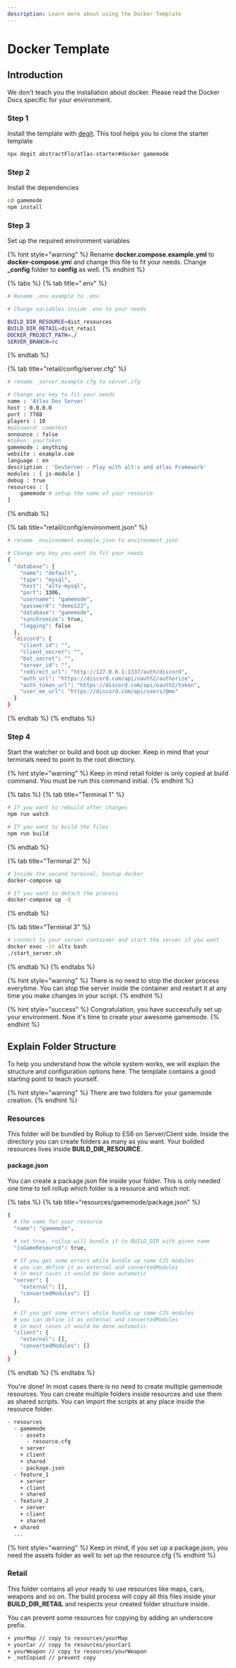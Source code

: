 ```yaml
---
description: Learn more about using the Docker Template
---
```


# Docker Template

## Introduction

We don't teach you the installation about docker. Please read the Docker Docs specific for your environment.

### Step 1

Install the template with [degit](https://www.npmjs.com/package/degit). This tool helps you to clone the starter template

```bash
npx degit abstractFlo/atlas-starter#docker gamemode
```

### Step 2

Install the dependencies

```bash
cd gamemode
npm install
```

### Step 3

Set up the required environment variables

{% hint style="warning" %}
Rename **docker.compose.example.yml** to **docker-compose.ym**l and change this file to fit your needs. Change **\_config** folder to **config** as well.
{% endhint %}

{% tabs %}
{% tab title=".env" %}
```bash
# Rename .env.example to .env

# Change variables inside .env to your needs

BUILD_DIR_RESOURCE=dist_resources
BUILD_DIR_RETAIL=dist_retail
DOCKER_PROJECT_PATH=./
SERVER_BRANCH=rc
```
{% endtab %}

{% tab title="retail/config/server.cfg" %}
```bash
# rename _server.example.cfg to server.cfg

# Change any key to fit your needs
name : 'Atlas Dev Server'
host : 0.0.0.0
port : 7788
players : 10
#password: cometest
announce : false
#token: yourToken
gamemode : anything
website : example.com
language : en
description : 'DevServer - Play with alt:v and atlas Framework'
modules : [ js-module ]
debug : true
resources : [
    gamemode # setup the name of your resource
]
```
{% endtab %}

{% tab title="retail/config/environment.json" %}
```bash
# rename _environment.example.json to environment.json

# Change any key you want to fit your needs
{
  "database": {
    "name": "default",
    "type": "mysql",
    "host": "altv-mysql",
    "port": 3306,
    "username": "gamemode",
    "password": "demo123",
    "database": "gamemode",
    "synchronize": true,
    "logging": false
  },
  "discord": {
    "client_id": "",
    "client_secret": "",
    "bot_secret": "",
    "server_id": "",
    "redirect_url": "http://127.0.0.1:1337/auth/discord",
    "auth_url": "https://discord.com/api/oauth2/authorize",
    "auth_token_url": "https://discord.com/api/oauth2/token",
    "user_me_url": "https://discord.com/api/users/@me"
  }
}
```
{% endtab %}
{% endtabs %}

### Step 4

Start the watcher or build and boot up docker. Keep in mind that your terminals need to point to the root directory.

{% hint style="warning" %}
Keep in mind retail folder is only copied at build command. You must be run this command initial.
{% endhint %}

{% tabs %}
{% tab title="Terminal 1" %}
```bash
# If you want to rebuild after changes
npm run watch

# If you want to build the files
npm run build
```
{% endtab %}

{% tab title="Terminal 2" %}
```bash
# Inside the second terminal, bootup docker
docker-compose up

# If you want to detach the process
docker-compose up -d
```
{% endtab %}

{% tab title="Terminal 3" %}
```bash
# connect to your server container and start the server if you want
docker exec -it altv bash
./start_server.sh
```
{% endtab %}
{% endtabs %}

{% hint style="warning" %}
There is no need to stop the docker process everytime. You can stop the server inside the container and restart it at any time you make changes in your script.
{% endhint %}

{% hint style="success" %}
Congratulation, you have successfully set up your environment. Now it's time to create your awesome gamemode.
{% endhint %}

## Explain Folder Structure

To help you understand how the whole system works, we will explain the structure and configuration options here. The template contains a good starting point to teach yourself.

{% hint style="warning" %}
There are two folders for your gamemode creation.
{% endhint %}

### **Resources**

This folder will be bundled by Rollup to ES6 on Server/Client side. Inside the directory you can create folders as many as you want. Your builded resources lives inside **BUILD\_DIR\_RESOURCE**.

#### package.json

You can create a package.json file inside your folder. This is only needed one time to tell rollup which folder is a resource and which not.

{% tabs %}
{% tab title="resources/gamemode/package.json" %}
```bash
{
  # the name for your resource
  "name": "gamemode",

  # set true, rollup will bundle it to BUILD_DIR with given name
  "isGameResource": true,

  # If you get some errors while bundle up some CJS modules
  # you can define it as external and convertedModules
  # in most cases it would be done automatic
  "server": {
    "external": [],
    "convertedModules": []
  },

  # If you get some errors while bundle up some CJS modules
  # you can define it as external and convertedModules
  # in most cases it would be done automatic
  "client": {
    "external": [],
    "convertedModules": []
  }
}
```
{% endtab %}
{% endtabs %}

You're done! In most cases there is no need to create multiple gamemode resources. You can create multiple folders inside resources and use them as shared scripts. You can import the scripts at any place inside the resource folder.

```bash
- resources
  - gamemode
    - assets
      - resource.cfg
    + server
    + client
    + shared
    - package.json
  - feature_1
    + server
    + client
    + shared
  - feature_2
    + server
    + client
    + shared
  + shared
  ...
```

{% hint style="warning" %}
Keep in mind, if you set up a package.json, you need the assets folder as well to set up the resource.cfg
{% endhint %}

### **Retail**

This folder contains all your ready to use resources like maps, cars, weapons and so on. The build process will copy all this files inside your **BUILD\_DIR\_RETAIL** and respects your created folder structure inside.  
  
You can prevent some resources for copying by adding an underscore prefix.

```bash
+ yourMap // copy to resources/yourMap
+ yourCar // copy to resources/yourCar1
+ yourWeapon // copy to resources/yourWeapon
+ _notCopied // prevent copy
```

